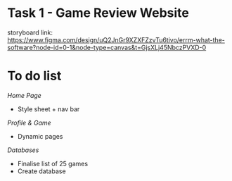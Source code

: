 # Task 1 - Game Review Website 
storyboard link: https://www.figma.com/design/uQ2JnGr9XZXFZzvTu6tivo/errm-what-the-software?node-id=0-1&node-type=canvas&t=GjsXLj45NbczPVXD-0

# To do list
*Home Page*
- Style sheet + nav bar

*Profile & Game*
- Dynamic pages

*Databases*
- Finalise list of 25 games
- Create database

